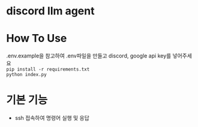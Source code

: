 # discord llm agent

# How To Use
.env.example을 참고하여 .env파일을 만들고 discord, google api key를 넣어주세요<br>
`pip install -r requirements.txt`<br>
`python index.py`
<br>
# 기본 기능
- ssh 접속하여 명령어 실행 및 응답

